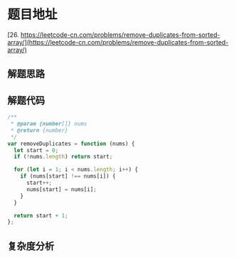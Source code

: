 # 题目地址

[26. https://leetcode-cn.com/problems/remove-duplicates-from-sorted-array/](https://leetcode-cn.com/problems/remove-duplicates-from-sorted-array/)

## 解题思路

## 解题代码

```js
/**
 * @param {number[]} nums
 * @return {number}
 */
var removeDuplicates = function (nums) {
  let start = 0;
  if (!nums.length) return start;

  for (let i = 1; i < nums.length; i++) {
    if (nums[start] !== nums[i]) {
      start++;
      nums[start] = nums[i];
    }
  }

  return start + 1;
};
```

## 复杂度分析
